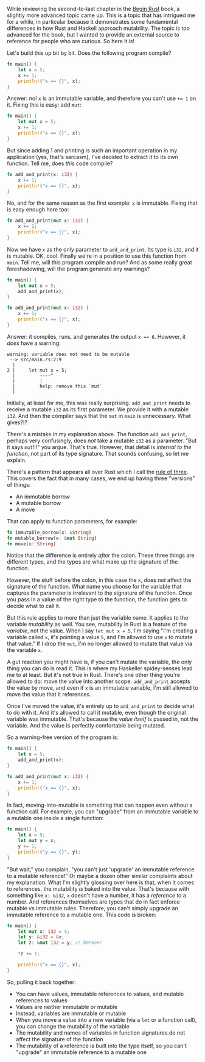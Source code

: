 While reviewing the second-to-last chapter in the [Begin Rust](https://www.beginrust.com/) book, a slightly more advanced topic came up. This is a topic that has intrigued me for a while, in particular because it demonstrates some fundamental differences in how Rust and Haskell approach mutability. The topic is too advanced for the book, but I wanted to provide an external source to reference for people who are curious. So here it is!

Let's build this up bit by bit. Does the following program compile?

```rust
fn main() {
    let x = 5;
    x += 1;
    println!("x == {}", x);
}
```

Answer: no! `x` is an immutable variable, and therefore you can't use `+= 1` on it. Fixing this is easy: add `mut`:

```rust
fn main() {
    let mut x = 5;
    x += 1;
    println!("x == {}", x);
}
```

But since adding 1 and printing is such an important operation in my application (yes, that's sarcasm), I've decided to extract it to its own function. Tell me, does _this_ code compile?

```rust
fn add_and_print(x: i32) {
    x += 1;
    println!("x == {}", x);
}
```

No, and for the same reason as the first example: `x` is immutable. Fixing that is easy enough here too:

```rust
fn add_and_print(mut x: i32) {
    x += 1;
    println!("x == {}", x);
}
```

Now we have `x` as the only parameter to `add_and_print`. Its type is `i32`, and it is mutable. OK, cool. Finally we're in a position to use this function from `main`. Tell me, will this program compile and run? And as some really great foreshadowing, will the program generate any warnings?

```rust
fn main() {
    let mut x = 5;
    add_and_print(x);
}

fn add_and_print(mut x: i32) {
    x += 1;
    println!("x == {}", x);
}
```

Answer: it compiles, runs, and generates the output `x == 6`. However, it _does_ have a warning:

```
warning: variable does not need to be mutable
 --> src/main.rs:2:9
  |
2 |     let mut x = 5;
  |         ----^
  |         |
  |         help: remove this `mut`
  |
```

Initially, at least for me, this was really surprising. `add_and_print` needs to receive a mutable `i32` as its first parameter. We provide it with a mutable `i32`. And then the compiler says that the `mut` in `main` is unnecessary. What gives?!?

There's a mistake in my explanation above. The function `add_and_print`, perhaps very confusingly, does _not_ take a mutable `i32` as a parameter. "But it says `mut`!!!" you argue. That's true. However, that detail is _internal to the function_, not part of its type signature. That sounds confusing, so let me explain.

There's a pattern that appears all over Rust which I call the [rule of three](https://www.snoyman.com/blog/2018/11/rust-crash-course-05-rule-of-three). This covers the fact that in many cases, we end up having three "versions" of things:

* An immutable borrow
* A mutable borrow
* A move

That can apply to function parameters, for example:

```rust
fn immutable_borrow(x: &String)
fn mutable_borrow(x: &mut String)
fn move(x: String)
```

Notice that the difference is entirely _after_ the colon. These three things are different types, and the types are what make up the signature of the function.

However, the stuff before the colon, in this case the `x`, does _not_ affect the signature of the function. What name you choose for the variable that captures the parameter is irrelevant to the signature of the function. Once you pass in a value of the right type to the function, the function gets to decide what to call it.

But this rule applies to more than just the variable name. It applies to the variable _mutability_ as well. You see, mutability in Rust is a feature of the _variable_, not the value. When I say `let mut x = 5`, I'm saying "I'm creating a variable called `x`, it's pointing a value `5`, and I'm allowed to use `x` to mutate that value." If I drop the `mut`, I'm no longer allowed to mutate that value via the variable `x`.

A gut reaction you might have is, if you can't mutate the variable, the only thing you can do is read it. This is where my Haskeller spidey-senses lead me to at least. But it's not true in Rust. There's one other thing you're allowed to do: move the value into another scope. `add_and_print` accepts the value by move, and even if `x` is an immutable variable, I'm still allowed to move the value that it references.

Once I've moved the value, it's entirely up to `add_and_print` to decide what to do with it. And it's allowed to call it mutable, even though the original variable was immutable. That's because the _value itself_ is passed in, not the variable. And the value is perfectly comfortable being mutated.

So a warning-free version of the program is:

```rust
fn main() {
    let x = 5;
    add_and_print(x);
}

fn add_and_print(mut x: i32) {
    x += 1;
    println!("x == {}", x);
}
```

In fact, moving-into-mutable is something that can happen even without a function call. For example, you can "upgrade" from an immutable variable to a mutable one inside a single function:

```rust
fn main() {
    let x = 5;
    let mut y = x;
    y += 1;
    println!("y == {}", y);
}
```

"But wait," you complain, "you can't just 'upgrade' an immutable reference to a mutable reference!" Or maybe a dozen other similar complaints about my explanation. What I'm slightly glossing over here is that, when it comes to references, the mutability _is_ baked into the value. That's because with something like `x: &i32`, `x` doesn't have a number, it has a _reference_ to a number. And references themselves are types that do in fact enforce mutable vs immutable rules. Therefore, you can't simply upgrade an immutable reference to a mutable one. This code is broken:

```rust
fn main() {
    let mut x: i32 = 5;
    let y: &i32 = &x;
    let z: &mut i32 = y; // b0rken!

    *z += 1;

    println!("x == {}", x);
}
```

So, pulling it back together:

* You can have values, immutable references to values, and mutable references to values
* Values are neither immutable or mutable
* Instead, variables are immutable or mutable
* When you move a value into a new variable (via a `let` or a function call), you can change the mutability of the variable
* The mutability and names of variables in function signatures do not affect the signature of the function
* The mutability of a reference is built into the type itself, so you can't "upgrade" an immutable reference to a mutable one
